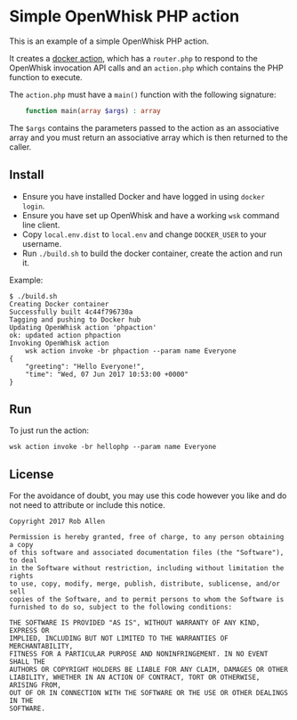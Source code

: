 # Simple OpenWhisk PHP action

This is an example of a simple OpenWhisk PHP action.

It creates a [docker action][1], which has a `router.php` to respond to the 
OpenWhisk invocation API calls and an `action.php` which contains the PHP function
to execute.

The `action.php` must have a `main()` function with the following signature:

```php
    function main(array $args) : array
```

The `$args` contains the parameters passed to the action as an associative array and you must return an associative array which is then returned to the caller.

## Install

* Ensure you have installed Docker and have logged in using `docker login`.
* Ensure you have set up OpenWhisk and have a working `wsk` command line client.
* Copy `local.env.dist` to `local.env` and change `DOCKER_USER` to your username.
* Run `./build.sh` to build the docker container, create the action and run it.

Example:

```text
$ ./build.sh
Creating Docker container
Successfully built 4c44f796730a
Tagging and pushing to Docker hub
Updating OpenWhisk action 'phpaction'
ok: updated action phpaction
Invoking OpenWhisk action
    wsk action invoke -br phpaction --param name Everyone
{
    "greeting": "Hello Everyone!",
    "time": "Wed, 07 Jun 2017 10:53:00 +0000"
}
```

## Run

To just run the action:

```text
wsk action invoke -br hellophp --param name Everyone
```


## License

For the avoidance of doubt, you may use this code however you like and do not need to attribute or include this notice. 

```text
Copyright 2017 Rob Allen

Permission is hereby granted, free of charge, to any person obtaining a copy
of this software and associated documentation files (the "Software"), to deal
in the Software without restriction, including without limitation the rights
to use, copy, modify, merge, publish, distribute, sublicense, and/or sell
copies of the Software, and to permit persons to whom the Software is
furnished to do so, subject to the following conditions:

THE SOFTWARE IS PROVIDED "AS IS", WITHOUT WARRANTY OF ANY KIND, EXPRESS OR
IMPLIED, INCLUDING BUT NOT LIMITED TO THE WARRANTIES OF MERCHANTABILITY,
FITNESS FOR A PARTICULAR PURPOSE AND NONINFRINGEMENT. IN NO EVENT SHALL THE
AUTHORS OR COPYRIGHT HOLDERS BE LIABLE FOR ANY CLAIM, DAMAGES OR OTHER
LIABILITY, WHETHER IN AN ACTION OF CONTRACT, TORT OR OTHERWISE, ARISING FROM,
OUT OF OR IN CONNECTION WITH THE SOFTWARE OR THE USE OR OTHER DEALINGS IN THE
SOFTWARE.
```

[1]: https://github.com/apache/incubator-openwhisk/blob/master/docs/actions.md#creating-docker-actions
